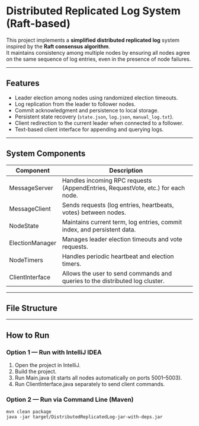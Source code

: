 # Distributed Replicated Log System (Raft-based)

This project implements a **simplified distributed replicated log** system inspired by the **Raft consensus algorithm**.  
It maintains consistency among multiple nodes by ensuring all nodes agree on the same sequence of log entries, even in the presence of node failures.

---

## Features

- Leader election among nodes using randomized election timeouts.
- Log replication from the leader to follower nodes.
- Commit acknowledgment and persistence to local storage.
- Persistent state recovery (`state.json`, `log.json`, `manual_log.txt`).
- Client redirection to the current leader when connected to a follower.
- Text-based client interface for appending and querying logs.

---

## System Components

| Component | Description |
|------------|-------------|
| MessageServer | Handles incoming RPC requests (AppendEntries, RequestVote, etc.) for each node. |
| MessageClient | Sends requests (log entries, heartbeats, votes) between nodes. |
| NodeState | Maintains current term, log entries, commit index, and persistent data. |
| ElectionManager | Manages leader election timeouts and vote requests. |
| NodeTimers | Handles periodic heartbeat and election timers. |
| ClientInterface | Allows the user to send commands and queries to the distributed log cluster. |

---

## File Structure


---

## How to Run

### Option 1 — Run with IntelliJ IDEA
1. Open the project in IntelliJ.
2. Build the project.
3. Run Main.java (it starts all nodes automatically on ports 5001–5003).
4. Run ClientInterface.java separately to send client commands.

### Option 2 — Run via Command Line (Maven)
```in bash
mvn clean package
java -jar target/DistributedReplicatedLog-jar-with-deps.jar
